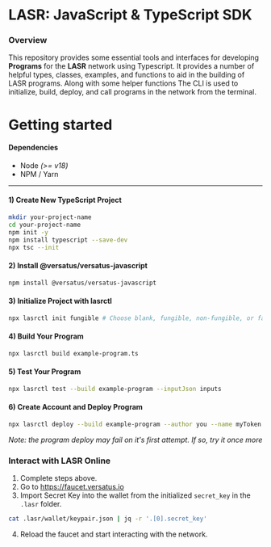 # LASR: JavaScript & TypeScript SDK

### Overview
This repository provides some essential tools and interfaces for developing 
**Programs** for the **LASR** network using Typescript.
It provides a number of helpful types, classes,
examples, and functions to aid in the building of LASR programs. 
Along with some helper functions The CLI is used to 
initialize, build, deploy, and call programs in the network from the terminal.

# Getting started
#### Dependencies
* Node _(>= v18)_
* NPM / Yarn

<hr/>

#### 1) Create New TypeScript Project
```bash
mkdir your-project-name
cd your-project-name
npm init -y
npm install typescript --save-dev
npx tsc --init
```

#### 2) Install @versatus/versatus-javascript
```bash
npm install @versatus/versatus-javascript
```

#### 3) Initialize Project with lasrctl
```bash
npx lasrctl init fungible # Choose blank, fungible, non-fungible, or faucet
```

#### 4) Build Your Program
```bash
npx lasrctl build example-program.ts
```

#### 5) Test Your Program
```bash
npx lasrctl test --build example-program --inputJson inputs
```
#### 6) Create Account and Deploy Program
```bash
npx lasrctl deploy --build example-program --author you --name myToken --symbol MYTOKEN --programName "My first token on LASR" --initializedSupply 10000000 --totalSupply 10000000 --txInputs '{"imgUrl":"https://pbs.twimg.com/profile_images/1704511091236020224/aOByHnoK_400x400.jpg","conversionRate":"1","paymentProgramAddress":"0x0ad85496f448fb30caa267b41c807aef15645592"}' 
```
_Note: the program deploy may fail on it's first attempt. If so, try it once more_

### Interact with LASR Online 
1) Complete steps above. 
2) Go to https://faucet.versatus.io 
3) Import Secret Key into the wallet from the initialized `secret_key` in the `.lasr` folder.
```bash
cat .lasr/wallet/keypair.json | jq -r '.[0].secret_key' 
```
4) Reload the faucet and start interacting with the network.
